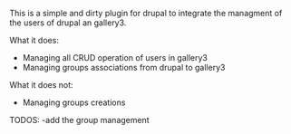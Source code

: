 This is a simple and dirty plugin for drupal to integrate the managment of the users of drupal an gallery3.

What it does:
- Managing all CRUD operation of users in gallery3
- Managing groups associations from drupal to gallery3

What it does not:
- Managing groups creations

TODOS:
-add the group management

